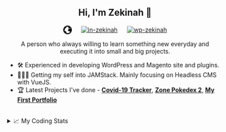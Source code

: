 <h2 align="center">Hi, I'm Zekinah 👋</h2>
<p align="center">
<a href="https://www.zekinahlecaros.com/" target="blank"><img align="center" src=https://raw.githubusercontent.com/iconic/open-iconic/master/svg/globe.svg alt="zekinalecaros.com" height="20" width="20" /></a>
&emsp;
<a href="https://ph.linkedin.com/in/zekinah" target="blank"><img align="center" src=https://cdn.jsdelivr.net/npm/simple-icons@3.0.1/icons/linkedin.svg alt="in-zekinah" height="20" width="20" /></a>
  &emsp;
<a href="https://profiles.wordpress.org/zekinah/" target="blank"><img align="center" src=https://cdn.jsdelivr.net/npm/simple-icons@3.0.1/icons/wordpress.svg alt="wp-zekinah" height="20" width="20" /></a>
</p>
<p align="center">
A person who always willing to learn something new everyday and executing it into small and big projects.
</p>

- 🛠 Experienced in developing WordPress and Magento site and plugins.
- 👩🏻‍💻 Getting my self into JAMStack. Mainly focusing on Headless CMS with VueJS.
- 🏆 Latest Projects I've done - **[Covid-19 Tracker](https://github.com/zekinah/pandemiccovid-19)**, **[Zone Pokedex 2](https://github.com/zekinah/zone-pokedex2)**, **[My First Portfolio](https://github.com/zekinah/iamzekinah)** 
<br><br>

<details>
    <summary>📈 My Coding Stats</summary>
<!--START_SECTION:waka-->
**I'm an Early 🐤** 

```text
🌞 Morning    65 commits     ██░░░░░░░░░░░░░░░░░░░░░░░   7.94% 
🌆 Daytime    419 commits    ████████████░░░░░░░░░░░░░   51.16% 
🌃 Evening    315 commits    █████████░░░░░░░░░░░░░░░░   38.46% 
🌙 Night      20 commits     ░░░░░░░░░░░░░░░░░░░░░░░░░   2.44%

```
📅 **I'm Most Productive on Saturday** 

```text
Monday       127 commits    ████░░░░░░░░░░░░░░░░░░░░░   15.51% 
Tuesday      109 commits    ███░░░░░░░░░░░░░░░░░░░░░░   13.31% 
Wednesday    120 commits    ███░░░░░░░░░░░░░░░░░░░░░░   14.65% 
Thursday     103 commits    ███░░░░░░░░░░░░░░░░░░░░░░   12.58% 
Friday       128 commits    ████░░░░░░░░░░░░░░░░░░░░░   15.63% 
Saturday     129 commits    ████░░░░░░░░░░░░░░░░░░░░░   15.75% 
Sunday       103 commits    ███░░░░░░░░░░░░░░░░░░░░░░   12.58%

```


📊 **This Week I Spent My Time On** 

```text
💬 Programming Languages: 
PHP                      23 mins             ████████████████████░░░░░   82.43% 
JSON                     5 mins              ████░░░░░░░░░░░░░░░░░░░░░   17.57%

```

**I Mostly Code in PHP** 

```text
PHP                      25 repos            ██████████████░░░░░░░░░░░   56.82% 
JavaScript               5 repos             ██░░░░░░░░░░░░░░░░░░░░░░░   11.36% 
HTML                     5 repos             ██░░░░░░░░░░░░░░░░░░░░░░░   11.36% 
CSS                      5 repos             ██░░░░░░░░░░░░░░░░░░░░░░░   11.36% 
Vue                      4 repos             ██░░░░░░░░░░░░░░░░░░░░░░░   9.09%

```



<!--END_SECTION:waka-->
</details>
